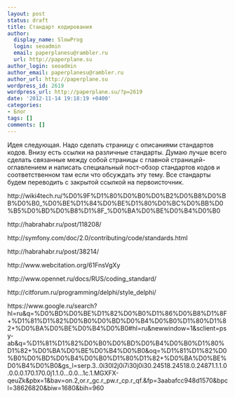 ```yaml
---
layout: post
status: draft
title: Стандарт кодирования
author:
  display_name: SlowProg
  login: seoadmin
  email: paperplanesu@rambler.ru
  url: http://paperplane.su
author_login: seoadmin
author_email: paperplanesu@rambler.ru
author_url: http://paperplane.su
wordpress_id: 2619
wordpress_url: http://paperplane.su/?p=2619
date: '2012-11-14 19:18:19 +0400'
categories:
- Блог
tags: []
comments: []
---
```

<p>Идея следующая. Надо сделать страницу с описаниями стандартов кодов. Внизу есть ссылки на различные стандарты. Думаю лучше всего сделать связанные между собой страницы с главной страницей-оглавлением и написать специальный пост-обзор стандартов кодов и соответственном там если что обсуждать эту тему. Все стандарты будем переводить с закрытой ссылкой на первоисточник. </p>
<p>http:&#47;&#47;wiki4tech.ru&#47;%D0%9F%D1%80%D0%B0%D0%B2%D0%B8%D0%BB%D0%B0_%D0%BE%D1%84%D0%BE%D1%80%D0%BC%D0%BB%D0%B5%D0%BD%D0%B8%D1%8F_%D0%BA%D0%BE%D0%B4%D0%B0</p>
<p>http:&#47;&#47;habrahabr.ru&#47;post&#47;118208&#47;</p>
<p>http:&#47;&#47;symfony.com&#47;doc&#47;2.0&#47;contributing&#47;code&#47;standards.html</p>
<p>http:&#47;&#47;habrahabr.ru&#47;post&#47;38214&#47;</p>
<p>http:&#47;&#47;www.webcitation.org&#47;61FnsVgXy</p>
<p>http:&#47;&#47;www.opennet.ru&#47;docs&#47;RUS&#47;coding_standard&#47;</p>
<p>http:&#47;&#47;citforum.ru&#47;programming&#47;delphi&#47;style_delphi&#47;</p>
<p>https:&#47;&#47;www.google.ru&#47;search?hl=ru&q=%D0%BD%D0%BE%D1%82%D0%B0%D1%86%D0%B8%D1%8F+%D1%81%D1%82%D0%B0%D0%BD%D0%B4%D0%B0%D1%80%D1%82+%D0%BA%D0%BE%D0%B4%D0%B0#hl=ru&newwindow=1&sclient=psy-ab&q=%D1%81%D1%82%D0%B0%D0%BD%D0%B4%D0%B0%D1%80%D1%82+%D0%BA%D0%BE%D0%B4%D0%B0&oq=%D1%81%D1%82%D0%B0%D0%BD%D0%B4%D0%B0%D1%80%D1%82+%D0%BA%D0%BE%D0%B4%D0%B0&gs_l=serp.3..0i30l2j0i7i30j0i30.24518.24518.0.24871.1.1.0.0.0.0.170.170.0j1.1.0...0.0...1c.1.MGXFX-qeuZk&pbx=1&bav=on.2,or.r_gc.r_pw.r_cp.r_qf.&fp=3aabafcc948d1570&bpcl=38626820&biw=1680&bih=960</p>
